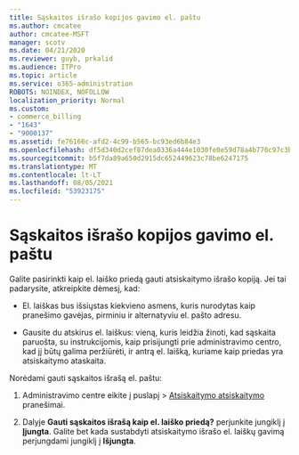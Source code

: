 ```yaml
---
title: Sąskaitos išrašo kopijos gavimo el. paštu
ms.author: cmcatee
author: cmcatee-MSFT
manager: scotv
ms.date: 04/21/2020
ms.reviewer: guyb, prkalid
ms.audience: ITPro
ms.topic: article
ms.service: o365-administration
ROBOTS: NOINDEX, NOFOLLOW
localization_priority: Normal
ms.custom:
- commerce_billing
- "1643"
- "9000137"
ms.assetid: fe76166c-afd2-4c99-b565-bc93ed6b84e3
ms.openlocfilehash: df5d340d2cef87dea0336a444e1030fe0e59d78a4b770c97c3bce2cdd0802848
ms.sourcegitcommit: b5f7da89a650d2915dc652449623c78be6247175
ms.translationtype: MT
ms.contentlocale: lt-LT
ms.lasthandoff: 08/05/2021
ms.locfileid: "53923175"
---
```

# <a name="receive-copy-of-your-billing-statement-in-email"></a>Sąskaitos išrašo kopijos gavimo el. paštu

Galite pasirinkti kaip el. laiško priedą gauti atsiskaitymo išrašo kopiją. Jei tai padarysite, atkreipkite dėmesį, kad:
  
- El. laiškas bus išsiųstas kiekvieno asmens, kuris nurodytas kaip pranešimo gavėjas, pirminiu ir alternatyviu el. pašto adresu.

- Gausite du atskirus el. laiškus: vieną, kuris leidžia žinoti, kad sąskaita paruošta, su instrukcijomis, kaip prisijungti prie administravimo centro, kad jį būtų galima peržiūrėti, ir antrą el. laišką, kuriame kaip priedas yra atsiskaitymo ataskaita.

Norėdami gauti sąskaitos išrašą el. paštu:
  
1. Administravimo centre eikite į  puslapį \> [Atsiskaitymo atsiskaitymo](https://go.microsoft.com/fwlink/p/?linkid=853212) pranešimai.

2. Dalyje **Gauti sąskaitos išrašą kaip el. laiško priedą?** perjunkite jungiklį į **Įjungta**. Galite bet kada sustabdyti atsiskaitymo išrašo el. laiškų gavimą perjungdami jungiklį į **Išjungta**.